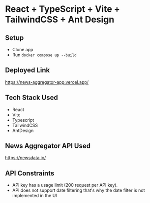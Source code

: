 # React + TypeScript + Vite + TailwindCSS + Ant Design


## Setup

- Clone app
- Run `docker compose up --build`

## Deployed Link
https://news-aggregator-app.vercel.app/

## Tech Stack Used
 - React
 - Vite
 - Typescript
 - TailwindCSS
 - AntDesign

## News Aggregator API Used
  https://newsdata.io/

## API Constraints
 - API key has a usage limit (200 request per API key).
 - API does not support date filtering that's why the date filter is not implemented in the UI
